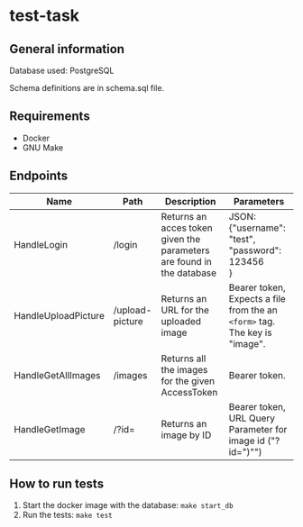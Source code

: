 # test-task

## General information

Database used: PostgreSQL

Schema definitions are in schema.sql file.

## Requirements

- Docker
- GNU Make

## Endpoints

| Name                | Path            | Description                                                                | Parameters                                                                 |
| ------------------- | --------------- | -------------------------------------------------------------------------- | -------------------------------------------------------------------------- |
| HandleLogin         | /login          | Returns an acces token given the<br />parameters are found in the database | JSON:<br />{"username": "test",<br /> "password": 123456<br />}            |
| HandleUploadPicture | /upload-picture | Returns an URL for the uploaded image                                      | Bearer token, Expects a file from the an `<form>` tag. The key is "image". |
| HandleGetAllImages  | /images         | Returns all the images for the given AccessToken                           | Bearer token.                                                              |
| HandleGetImage      | /?id=           | Returns an image by ID                                                     | Bearer token, URL Query Parameter for image id ("?id=")"")                 |

## How to run tests

1. Start the docker image with the database: `make start_db`
2. Run the tests: `make test`
